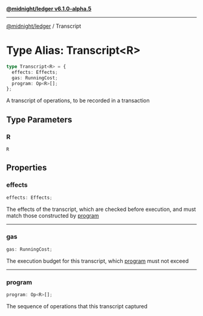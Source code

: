 [**@midnight/ledger v6.1.0-alpha.5**](../README.md)

***

[@midnight/ledger](../globals.md) / Transcript

# Type Alias: Transcript\<R\>

```ts
type Transcript<R> = {
  effects: Effects;
  gas: RunningCost;
  program: Op<R>[];
};
```

A transcript of operations, to be recorded in a transaction

## Type Parameters

### R

`R`

## Properties

### effects

```ts
effects: Effects;
```

The effects of the transcript, which are checked before execution, and
must match those constructed by [program](#program)

***

### gas

```ts
gas: RunningCost;
```

The execution budget for this transcript, which [program](#program) must not
exceed

***

### program

```ts
program: Op<R>[];
```

The sequence of operations that this transcript captured
